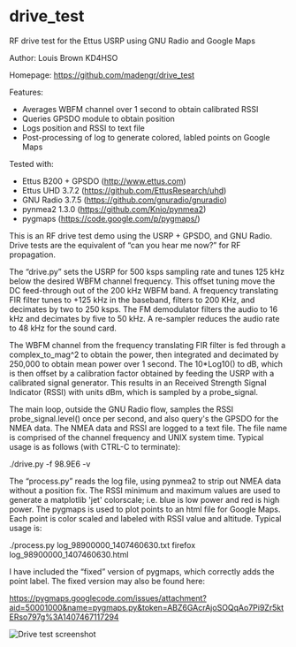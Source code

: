 ﻿drive_test
======

RF drive test for the Ettus USRP using GNU Radio and Google Maps

Author: Louis Brown KD4HSO

Homepage: https://github.com/madengr/drive_test

Features:
- Averages WBFM channel over 1 second to obtain calibrated RSSI 
- Queries GPSDO module to obtain position
- Logs position and RSSI to text file
- Post-processing of log to generate colored, labled points on Google Maps

Tested with:
- Ettus B200 + GPSDO (http://www.ettus.com)
- Ettus UHD 3.7.2 (https://github.com/EttusResearch/uhd)
- GNU Radio 3.7.5 (https://github.com/gnuradio/gnuradio)
- pynmea2 1.3.0 (https://github.com/Knio/pynmea2)
- pygmaps (https://code.google.com/p/pygmaps/) 

This is an RF drive test demo using the USRP + GPSDO, and GNU Radio.  Drive tests are the equivalent of “can you hear me now?” for RF propagation.  

The “drive.py” sets the USRP for 500 ksps sampling rate and tunes 125 kHz below the desired WBFM channel frequency.  This offset tuning move the DC feed-through out of the 200 kHz WBFM band.  A frequency translating FIR filter tunes to +125 kHz in the baseband, filters to 200 KHz, and decimates by two to 250 ksps.  The FM demodulator filters the audio to 16 kHz and decimates by five to 50 kHz.  A re-sampler reduces the audio rate to 48 kHz for the sound card.

The WBFM channel from the frequency translating FIR filter is fed through a complex_to_mag^2 to obtain the power, then integrated and decimated by 250,000 to obtain mean power over 1 second.  The 10*Log10() to dB, which is then offset by a calibration factor obtained by feeding the USRP with a calibrated signal generator.  This results in an Received Strength Signal Indicator (RSSI) with units dBm, which is sampled by a probe_signal.

The main loop, outside the GNU Radio flow, samples the RSSI probe_signal.level() once per second, and also query's the GPSDO for the NMEA data.  The NMEA data and RSSI are logged to a text file.  The file name is comprised of the channel frequency and UNIX system time.  Typical usage is as follows (with CTRL-C to terminate):

./drive.py -f 98.9E6 -v 

The “process.py” reads the log file, using pynmea2 to strip out NMEA data without a position fix.  The RSSI minimum and maximum values are used to generate a matplotlib 'jet' colorscale; i.e. blue is low power and red is high power.  The pygmaps is used to plot points to an html file for Google Maps.  Each point is color scaled and labeled with RSSI value and altitude.  Typical usage is:

./process.py log_98900000_1407460630.txt
firefox log_98900000_1407460630.html

I have included the “fixed” version of pygmaps, which correctly adds the point label.  The fixed version may also be found here:

https://pygmaps.googlecode.com/issues/attachment?aid=50001000&name=pygmaps.py&token=ABZ6GAcrAjoSOQqAo7Pi9Zr5ktERso797g%3A1407467117294


![Drive test screenshot](https://github.com/madengr/drive_test/blob/master/drive_test.png)

